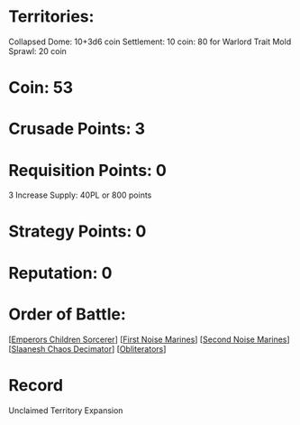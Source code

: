 # Territories: 
Collapsed Dome: 10+3d6 coin
Settlement: 10 coin: 80 for Warlord Trait
Mold Sprawl: 20 coin

# Coin: 53

# Crusade Points: 3

# Requisition Points: 0
3 Increase Supply: 40PL or 800 points

# Strategy Points: 0

# Reputation: 0

# Order of Battle:
[[Emperors Children Sorcerer]]
[[First Noise Marines]]
[[Second Noise Marines]]
[[Slaanesh Chaos Decimator]]
[[Obliterators]]

# Record
Unclaimed Territory Expansion

[//begin]: # "Autogenerated link references for markdown compatibility"
[Emperors Children Sorcerer]: emperors-children-sorcerer "Emperors Children Sorcerer"
[First Noise Marines]: first-noise-marines "First Noise Marines"
[Second Noise Marines]: second-noise-marines "Second Noise Marines"
[Slaanesh Chaos Decimator]: slaanesh-chaos-decimator "Slaanesh Chaos Decimator"
[Obliterators]: obliterators "Obliterators"
[//end]: # "Autogenerated link references"
